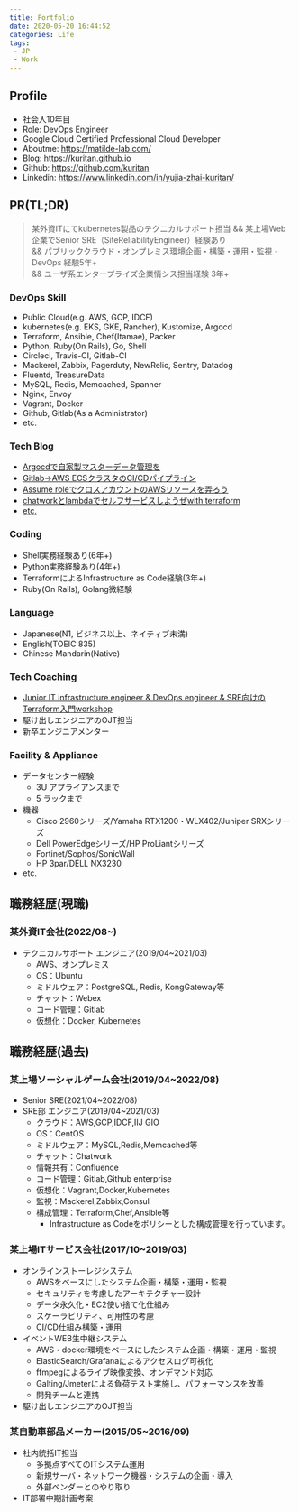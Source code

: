```yaml
---
title: Portfolio
date: 2020-05-20 16:44:52
categories: Life
tags:  
 - JP
 - Work
---
```

## Profile
- 社会人10年目
- Role: DevOps Engineer
- Google Cloud Certified Professional Cloud Developer
- Aboutme: https://matilde-lab.com/
- Blog: https://kuritan.github.io
- Github: https://github.com/kuritan
- Linkedin: https://www.linkedin.com/in/yujia-zhai-kuritan/
<!--more-->

## PR(TL;DR)
>某外資ITにてkubernetes製品のテクニカルサポート担当 
>&& 某上場Web企業でSenior SRE（SiteReliabilityEngineer）経験あり  
>&& パブリッククラウド・オンプレミス環境企画・構築・運用・監視・DevOps 経験5年+  
>&& ユーザ系エンタープライズ企業情シス担当経験 3年+  

### DevOps Skill

- Public Cloud(e.g. AWS, GCP, IDCF)
- kubernetes(e.g. EKS, GKE, Rancher), Kustomize, Argocd
- Terraform, Ansible, Chef(Itamae), Packer
- Python, Ruby(On Rails), Go, Shell
- Circleci, Travis-CI, Gitlab-CI
- Mackerel, Zabbix, Pagerduty, NewRelic, Sentry, Datadog
- Fluentd, TreasureData
- MySQL, Redis, Memcached, Spanner
- Nginx, Envoy
- Vagrant, Docker
- Github, Gitlab(As a Administrator)
- etc.

### Tech Blog

- [Argocdで自家製マスターデータ管理を](https://kuritan.github.io/master-data-management-via-argocd/)
- [Gitlab→AWS ECSクラスタのCI/CDパイプライン](https://kuritan.github.io/gitlab-ecs-ci-cd/)
- [Assume roleでクロスアカウントのAWSリソースを弄ろう](https://kuritan.github.io/bidirectional-assume-role-for-aws/)
- [chatworkとlambdaでセルフサービスしようぜwith terraform](https://kuritan.github.io/selfservice-with-chatworkwebhook-apigateway-and-lambda/)
- [etc.](https://kuritan.github.io/)

### Coding

- Shell実務経験あり(6年+)
- Python実務経験あり(4年+)
- TerraformによるInfrastructure as Code経験(3年+)
- Ruby(On Rails), Golang微経験

### Language

- Japanese(N1, ビジネス以上、ネイティブ未満)
- English(TOEIC 835)
- Chinese Mandarin(Native)

### Tech Coaching

- [Junior IT infrastructure engineer & DevOps engineer & SRE向けのTerraform入門workshop](https://github.com/drecom/terraform-onboarding)
- 駆け出しエンジニアのOJT担当
- 新卒エンジニアメンター

### Facility & Appliance

- データセンター経験
  - 3U アプライアンスまで
  - 5 ラックまで
- 機器
  - Cisco 2960シリーズ/Yamaha RTX1200・WLX402/Juniper SRXシリーズ
  - Dell PowerEdgeシリーズ/HP ProLiantシリーズ
  - Fortinet/Sophos/SonicWall
  - HP 3par/DELL NX3230
- etc.

## 職務経歴(現職)

### 某外資IT会社(2022/08~)

- テクニカルサポート エンジニア(2019/04~2021/03)
  - AWS、オンプレミス
  - OS：Ubuntu
  - ミドルウェア：PostgreSQL, Redis, KongGateway等
  - チャット：Webex
  - コード管理：Gitlab
  - 仮想化：Docker, Kubernetes

## 職務経歴(過去)

### 某上場ソーシャルゲーム会社(2019/04~2022/08)

- Senior SRE(2021/04~2022/08)
- SRE部 エンジニア(2019/04~2021/03)
  - クラウド：AWS,GCP,IDCF,IIJ GIO
  - OS：CentOS
  - ミドルウェア：MySQL,Redis,Memcached等
  - チャット：Chatwork
  - 情報共有：Confluence
  - コード管理：Gitlab,Github enterprise
  - 仮想化：Vagrant,Docker,Kubernetes
  - 監視：Mackerel,Zabbix,Consul
  - 構成管理：Terraform,Chef,Ansible等
    - Infrastructure as Codeをポリシーとした構成管理を行っています。

### 某上場ITサービス会社(2017/10~2019/03)

- オンラインストーレジシステム
  - AWSをベースにしたシステム企画・構築・運用・監視
  - セキュリティを考慮したアーキテクチャー設計
  - データ永久化・EC2使い捨て化仕組み
  - スケーラビリティ、可用性の考慮
  - CI/CD仕組み構築・運用
- イベントWEB生中継システム
  - AWS・docker環境をベースにしたシステム企画・構築・運用・監視
  - ElasticSearch/Grafanaによるアクセスログ可視化
  - ffmpegによるライブ映像変換、オンデマンド対応
  - Galting/Jmeterによる負荷テスト実施し、パフォーマンスを改善
  - 開発チームと連携
- 駆け出しエンジニアのOJT担当

### 某自動車部品メーカー(2015/05~2016/09)

- 社内統括IT担当
  - 多拠点すべてのITシステム運用
  - 新規サーバ・ネットワーク機器・システムの企画・導入
  - 外部ベンダーとのやり取り
- IT部署中期計画考案